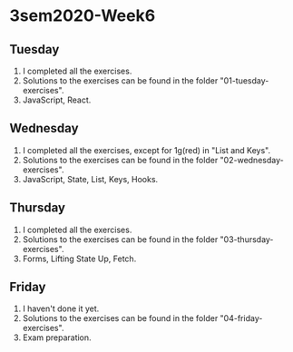 # 3sem2020-Week6

## Tuesday
1. I completed all the exercises.
2. Solutions to the exercises can be found in the folder "01-tuesday-exercises".
3. JavaScript, React.

## Wednesday
1. I completed all the exercises, except for 1g(red) in "List and Keys".
2. Solutions to the exercises can be found in the folder "02-wednesday-exercises".
3. JavaScript, State, List, Keys, Hooks.

## Thursday
1. I completed all the exercises.
2. Solutions to the exercises can be found in the folder "03-thursday-exercises".
3. Forms, Lifting State Up, Fetch.

## Friday
1. I haven't done it yet.
2. Solutions to the exercises can be found in the folder "04-friday-exercises".
3. Exam preparation.
